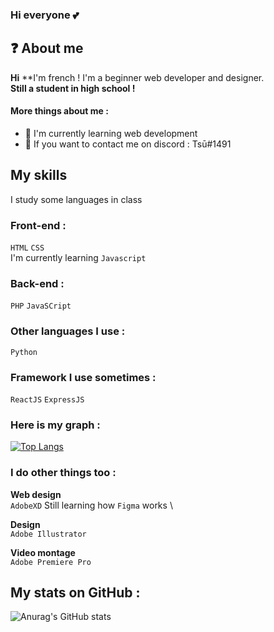 
### Hi everyone 💕

## ❓ About me

**Hi**
**I'm french ! I'm a beginner web developer and designer. \
**Still a student in high school !**

#### More things about me :

- 📂 I'm currently learning web development
- 💭 If you want to contact me on discord : Tsū#1491

## My skills

I study some languages in class


### Front-end :
`HTML` `CSS` 
\
I'm currently learning `Javascript`

### Back-end :
`PHP` `JavaSCript` 

### Other languages I use :
`Python`

### Framework I use sometimes :
`ReactJS` `ExpressJS`

### Here is my graph : 

[![Top Langs](https://github-readme-stats.vercel.app/api/top-langs/?username=Lola0810&layout=compact)](https://github.com/anuraghazra/github-readme-stats)

### I do other things too :
  
**Web design** \
`AdobeXD`
Still learning how `Figma` works \

**Design**  \
`Adobe Illustrator` 


**Video montage**  \
`Adobe Premiere Pro` 


## My stats on GitHub :

![Anurag's GitHub stats](https://github-readme-stats.vercel.app/api?username=Lola0810&show_icons=true&theme=onedark)
